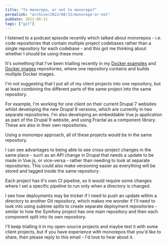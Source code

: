 ```yaml
---
title: "To monorepo, or not to monorepo?"
permalink: "archive/2022/08/31/monorepo-or-not"
pubDate: 2022-08-31
tags: ["git"]
---
```


I listened to a podcast episode recently which talked about monorepos - i.e. code repositories that contain multiple project codebases rather than a single repository for each codebase - and this got me thinking about whether I should be using these more.

It's something that I've been trialling recently in my [Docker examples](https://github.com/opdavies/docker-examples) and [Docker images](https://github.com/OliverDaviesLtd/docker-images) repositories, where one repository contains and builds multiple Docker images.

I'm not suggesting that I put all of my client projects into one repository, but at least combining the different parts of the same project into the same repository.

For example, I'm working for one client on their current Drupal 7 websites whilst developing the new Drupal 9 versions, which are currently in two separate repositories. I'm also developing an embeddable Vue.js application as part of the Drupal 9 website, and using Fractal as a component library. These are also in their own repositories.

Using a monorepo approach, all of these projects would be in the same repository.

I can see advantages to being able to see cross-project changes in the same place - such as an API change in Drupal that needs a update to be made in Vue.js, or vice-versa - rather than needing to look at separate repositories. This could also make versioning easier as everything will be stored and tagged inside the same repository.

Each project has it's own CI pipeline, so it would require some changes where I set a specific pipeline to run only when a directory is changed.

I see how deployments may be tricker if I need to push an update within a directory to another Git repository, which makes me wonder if I'll need to look into using subtree splits to create separate deployment repositories - similar to how the Symfony project has one main repository and then each component split into its own repository.

I'll keep trialling it in my open-source projects and maybe test it with some client projects, but if you have experience with monorepos that you'd like to share, then please reply to this email - I'd love to hear about it.
